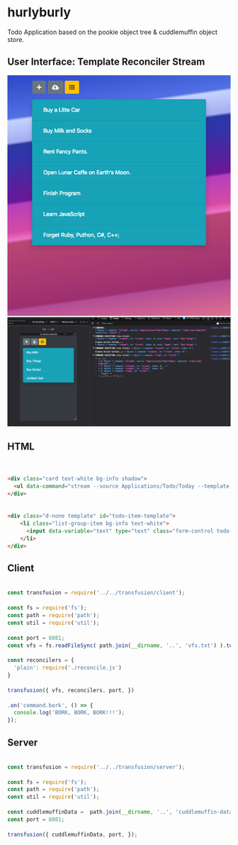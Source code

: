 # hurlyburly
Todo Application based on the pookie object tree & cuddlemuffin object store.

## User Interface: Template Reconciler Stream

![](screenshot-1.png)
![](screenshot-2.png)

## HTML

```HTML


<div class="card text-white bg-info shadow">
  <ul data-command="stream --source Applications/Todo/Today --template todo-item-template --reconciler plain | load " class="list-group list-group-flush"></ul>
</div>


<div class="d-none template" id="todo-item-template">
    <li class="list-group-item bg-info text-white">
      <input data-variable="text" type="text" class="form-control todo-text text-white" placeholder="Enter task text">
    </li>
</div>

```


## Client
```JavaScript

const transfusion = require('../../transfusion/client');

const fs = require('fs');
const path = require('path');
const util = require('util');

const port = 8081;
const vfs = fs.readFileSync( path.join(__dirname, '..', 'vfs.txt') ).toString();

const reconcilers = {
  'plain': require('./reconcile.js')
}

transfusion({ vfs, reconcilers, port, })

.on('command.bork', () => {
  console.log('BORK, BORK, BORK!!!');
});

```


## Server

```JavaScript

const transfusion = require('../../transfusion/server');

const fs = require('fs');
const path = require('path');
const util = require('util');

const cuddlemuffinData =  path.join(__dirname, '..', 'cuddlemuffin-data');
const port = 8081;

transfusion({ cuddlemuffinData, port, });

```
